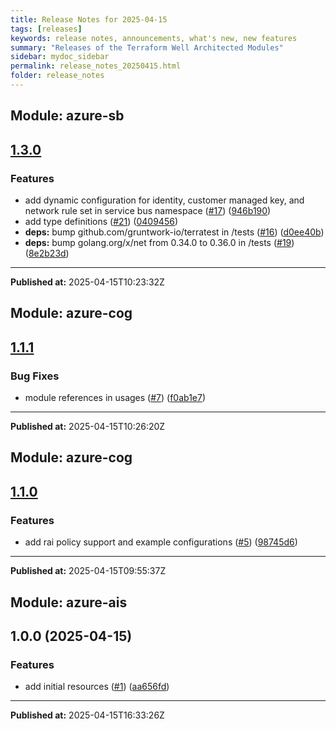 ```yaml
---
title: Release Notes for 2025-04-15
tags: [releases]
keywords: release notes, announcements, what's new, new features
summary: "Releases of the Terraform Well Architected Modules"
sidebar: mydoc_sidebar
permalink: release_notes_20250415.html
folder: release_notes
---
```


## Module: azure-sb
## [1.3.0](https://github.com/CloudNationHQ/terraform-azure-sb/releases/tag/v1.3.0)


### Features

* add dynamic configuration for identity, customer managed key, and network rule set in service bus namespace ([#17](https://github.com/CloudNationHQ/terraform-azure-sb/issues/17)) ([946b190](https://github.com/CloudNationHQ/terraform-azure-sb/commit/946b1909598aa6f7bbd1f53b3e27e177088c3369))
* add type definitions ([#21](https://github.com/CloudNationHQ/terraform-azure-sb/issues/21)) ([0409456](https://github.com/CloudNationHQ/terraform-azure-sb/commit/0409456673e879ca1f6656fed1296fb38f71e060))
* **deps:** bump github.com/gruntwork-io/terratest in /tests ([#16](https://github.com/CloudNationHQ/terraform-azure-sb/issues/16)) ([d0ee40b](https://github.com/CloudNationHQ/terraform-azure-sb/commit/d0ee40b48d85a68d8cbf4242465edd65f71a7631))
* **deps:** bump golang.org/x/net from 0.34.0 to 0.36.0 in /tests ([#19](https://github.com/CloudNationHQ/terraform-azure-sb/issues/19)) ([8e2b23d](https://github.com/CloudNationHQ/terraform-azure-sb/commit/8e2b23d937a923116de23ba53df449088613a0e2))

---

**Published at:** 2025-04-15T10:23:32Z

## Module: azure-cog
## [1.1.1](https://github.com/CloudNationHQ/terraform-azure-cog/releases/tag/v1.1.1)


### Bug Fixes

* module references in usages ([#7](https://github.com/CloudNationHQ/terraform-azure-cog/issues/7)) ([f0ab1e7](https://github.com/CloudNationHQ/terraform-azure-cog/commit/f0ab1e7f375b59d15356fef8ad3da6d51fcf6fed))

---

**Published at:** 2025-04-15T10:26:20Z

## Module: azure-cog
## [1.1.0](https://github.com/CloudNationHQ/terraform-azure-cog/releases/tag/v1.1.0)


### Features

* add rai policy support and example configurations ([#5](https://github.com/CloudNationHQ/terraform-azure-cognitive/issues/5)) ([98745d6](https://github.com/CloudNationHQ/terraform-azure-cognitive/commit/98745d6a05ce6418e3f0933087354119649b5948))

---

**Published at:** 2025-04-15T09:55:37Z

## Module: azure-ais
## 1.0.0 (2025-04-15)


### Features

* add initial resources  ([#1](https://github.com/CloudNationHQ/terraform-azure-ais/releases/tag/v1.0.0)) ([aa656fd](https://github.com/CloudNationHQ/terraform-azure-ais/commit/aa656fdb7fad883f5f629a6f410a458e46e73c82))

---

**Published at:** 2025-04-15T16:33:26Z

